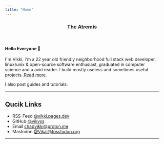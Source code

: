 ```yaml
---
title: "Home"
---
```



<h3 align='center'>The Atremis </h3>
<br>
<h4>Hello Everyone 👋</h4>
  
I'm  Vikki. I'm a 22 year old friendly neighborhood full stack web developer, linux/unix & open-source software enthusiast, graduated in computer science and a avid reader. I build mostly useless and sometimes useful projects..[Read more](/about).

I also post guides and tutorials.

---------------

## Qucik Links

- RSS-Feed [@vikki.pages.dev](https://vikki.pages.dev/index.xml)
- GitHub [@vikvss](https://github.com/vikvss)
- Email [chadvikki@proton.me](mailto:chadvikki@proton.me)
- Mastodon [@Vikal@fosstodon.org](https://fosstodon.org/@Vikal)



-----------------

